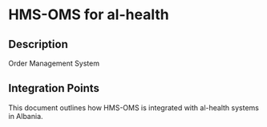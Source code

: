 # HMS-OMS for al-health

## Description

Order Management System

## Integration Points

This document outlines how HMS-OMS is integrated with al-health systems in Albania.
